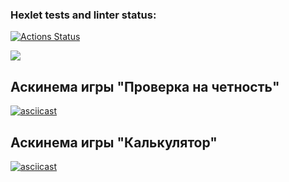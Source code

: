 ### Hexlet tests and linter status:
[![Actions Status](https://github.com/danilanchik/frontend-project-44/workflows/hexlet-check/badge.svg)](https://github.com/danilanchik/frontend-project-44/actions)

<a href="https://codeclimate.com/github/danilanchik/frontend-project-44/maintainability"><img src="https://api.codeclimate.com/v1/badges/41a207fd3fdca0a3f761/maintainability" /></a>

## Аскинема игры "Проверка на четность"
[![asciicast](https://asciinema.org/a/I1b6jiQGiLxFpeRXvzpz0xPsx.svg)](https://asciinema.org/a/I1b6jiQGiLxFpeRXvzpz0xPsx)

## Аскинема игры "Калькулятор"
[![asciicast](https://asciinema.org/a/mpLfkSDvg6EBCANjI1t1XYiI2.svg)](https://asciinema.org/a/mpLfkSDvg6EBCANjI1t1XYiI2)